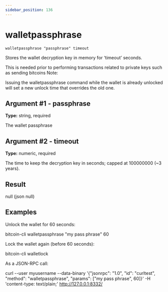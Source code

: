 ```yaml
---
sidebar_position: 136
---
```

# walletpassphrase

`walletpassphrase "passphrase" timeout`

Stores the wallet decryption key in memory for ‘timeout’ seconds.

This is needed prior to performing transactions related to private keys such as sending bitcoins Note:

Issuing the walletpassphrase command while the wallet is already unlocked will set a new unlock time that overrides the old one.

## Argument #1 - passphrase

**Type:** string, required

The wallet passphrase

## Argument #2 - timeout

**Type:** numeric, required

The time to keep the decryption key in seconds; capped at 100000000 (\~3 years).

## Result

null    (json null)

## Examples

Unlock the wallet for 60 seconds:

bitcoin-cli walletpassphrase "my pass phrase" 60

Lock the wallet again (before 60 seconds):

bitcoin-cli walletlock

As a JSON-RPC call:

curl --user myusername --data-binary '{"jsonrpc": "1.0", "id": "curltest", "method": "walletpassphrase", "params": ["my pass phrase", 60]}' -H 'content-type: text/plain;' http://127.0.0.1:8332/